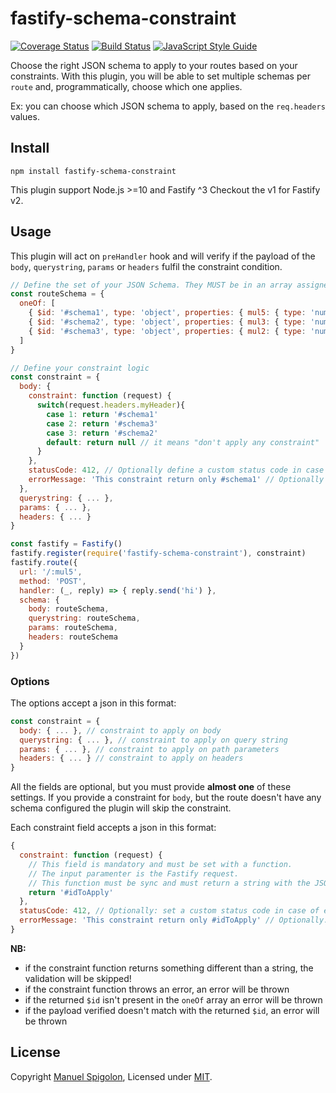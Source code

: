 # fastify-schema-constraint

[![Coverage Status](https://coveralls.io/repos/github/Eomm/fastify-schema-constraint/badge.svg?branch=master)](https://coveralls.io/github/Eomm/fastify-schema-constraint?branch=master)
[![Build Status](https://github.com/Eomm/fastify-schema-constraint/workflows/ci/badge.svg)](https://github.com/Eomm/fastify-schema-constraint/actions)
[![JavaScript Style Guide](https://img.shields.io/badge/code_style-standard-brightgreen.svg)](https://standardjs.com)

Choose the right JSON schema to apply to your routes based on your constraints.
With this plugin, you will be able to set multiple schemas per `route` and, programmatically,
choose which one applies.

Ex: you can choose which JSON schema to apply, based on the `req.headers` values.


## Install

```
npm install fastify-schema-constraint
```

This plugin support Node.js >=10 and Fastify ^3
Checkout the v1 for Fastify v2.

## Usage

This plugin will act on `preHandler` hook and will verify if the payload of the `body`, `querystring`,
`params` or `headers` fulfil the constraint condition.

```js
// Define the set of your JSON Schema. They MUST be in an array assigned to `oneOf` property
const routeSchema = {
  oneOf: [
    { $id: '#schema1', type: 'object', properties: { mul5: { type: 'number', multipleOf: 5 } } },
    { $id: '#schema2', type: 'object', properties: { mul3: { type: 'number', multipleOf: 3 } } },
    { $id: '#schema3', type: 'object', properties: { mul2: { type: 'number', multipleOf: 2 } } }
  ]
}

// Define your constraint logic
const constraint = {
  body: {
    constraint: function (request) {
      switch(request.headers.myHeader){
        case 1: return '#schema1'
        case 2: return '#schema3'
        case 3: return '#schema2'
        default: return null // it means "don't apply any constraint"
      }
    },
    statusCode: 412, // Optionally define a custom status code in case of errors
    errorMessage: 'This constraint return only #schema1' // Optionally define a custom error message
  },
  querystring: { ... },
  params: { ... },
  headers: { ... }
}

const fastify = Fastify()
fastify.register(require('fastify-schema-constraint'), constraint)
fastify.route({
  url: '/:mul5',
  method: 'POST',
  handler: (_, reply) => { reply.send('hi') },
  schema: {
    body: routeSchema,
    querystring: routeSchema,
    params: routeSchema,
    headers: routeSchema
  }
})
```

### Options

The options accept a json in this format:

```js
const constraint = {
  body: { ... }, // constraint to apply on body
  querystring: { ... }, // constraint to apply on query string
  params: { ... }, // constraint to apply on path parameters
  headers: { ... } // constraint to apply on headers
}
```

All the fields are optional, but you must provide **almost one** of these settings.
If you provide a constraint for `body`, but the route doesn't have any schema configured
the plugin will skip the constraint.

Each constraint field accepts a json in this format:

```js
{
  constraint: function (request) {
    // This field is mandatory and must be set with a function.
    // The input paramenter is the Fastify request.
    // This function must be sync and must return a string with the JSON Schema $id to constraint
    return '#idToApply'
  },
  statusCode: 412, // Optionally: set a custom status code in case of errors, default 400
  errorMessage: 'This constraint return only #idToApply' // Optionally: set a custom error message
}
```

**NB:**

+ if the constraint function returns something different than a string, the validation will be skipped!
+ if the constraint function throws an error, an error will be thrown
+ if the returned `$id` isn't present in the `oneOf` array an error will be thrown
+ if the payload verified doesn't match with the returned `$id`, an error will be thrown

## License

Copyright [Manuel Spigolon](https://github.com/Eomm), Licensed under [MIT](./LICENSE).

